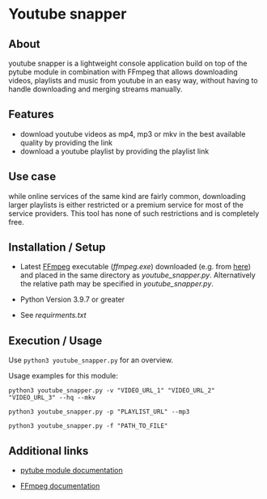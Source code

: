 # Youtube snapper

## About

youtube snapper is a lightweight console application build on top of
the pytube module in combination with FFmpeg that allows downloading videos,
playlists and music from youtube in an easy way, without having to handle
downloading and merging streams manually.

## Features

- download youtube videos as mp4, mp3 or mkv in the best available quality by
providing the link
- download a youtube playlist by providing the playlist link

## Use case

while online services of the same kind are fairly common, downloading larger
playlists is either restricted or a premium service for most of the service
providers. This tool has none of such restrictions and is completely free.

## Installation / Setup

- Latest [FFmpeg](https://ffmpeg.org/download.html) executable (*ffmpeg.exe*) downloaded (e.g. from [here](https://github.com/BtbN/FFmpeg-Builds/releases)) and placed in the same  directory 
as *youtube_snapper.py*. Alternatively the
relative path may be specified in *youtube_snapper.py*.

- Python Version 3.9.7 or greater

- See *requirments.txt*

## Execution / Usage

Use `python3 youtube_snapper.py` for an overview.

Usage examples for this module:

`python3 youtube_snapper.py -v "VIDEO_URL_1" "VIDEO_URL_2" "VIDEO_URL_3" --hq --mkv`

`python3 youtube_snapper.py -p "PLAYLIST_URL" --mp3`

`python3 youtube_snapper.py -f "PATH_TO_FILE"`

## Additional links

- [pytube module documentation](https://pytube.io/en/latest/api.html#stream-object)

- [FFmpeg documentation](https://ffmpeg.org/ffmpeg.html)
